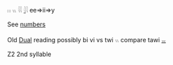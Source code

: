 𓏮 𓏭 𓇌 [𓇋](𓇋)𓇋 ee=>ii=>y  

See [numbers](Numbers)  

Old [Dual](Dual) reading possibly bi vi vs twi 𓏭 compare tawi [𓈇](𓈇)  

Z2 2nd syllable  

